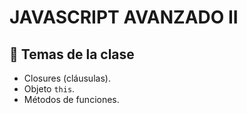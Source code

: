 # JAVASCRIPT AVANZADO II 

## 📒 Temas de la clase

-  Closures (cláusulas).
-  Objeto `this`.
-  Métodos de funciones.

